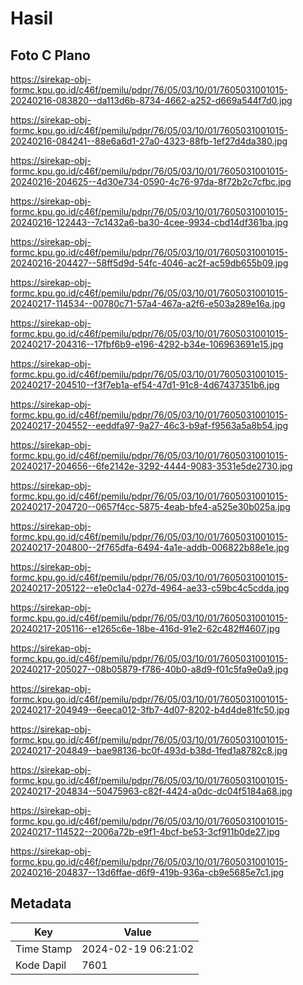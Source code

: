 # Hasil

## Foto C Plano

https://sirekap-obj-formc.kpu.go.id/c46f/pemilu/pdpr/76/05/03/10/01/7605031001015-20240216-083820--da113d6b-8734-4662-a252-d669a544f7d0.jpg

https://sirekap-obj-formc.kpu.go.id/c46f/pemilu/pdpr/76/05/03/10/01/7605031001015-20240216-084241--88e6a6d1-27a0-4323-88fb-1ef27d4da380.jpg

https://sirekap-obj-formc.kpu.go.id/c46f/pemilu/pdpr/76/05/03/10/01/7605031001015-20240216-204625--4d30e734-0590-4c76-97da-8f72b2c7cfbc.jpg

https://sirekap-obj-formc.kpu.go.id/c46f/pemilu/pdpr/76/05/03/10/01/7605031001015-20240216-122443--7c1432a6-ba30-4cee-9934-cbd14df361ba.jpg

https://sirekap-obj-formc.kpu.go.id/c46f/pemilu/pdpr/76/05/03/10/01/7605031001015-20240216-204427--58ff5d9d-54fc-4046-ac2f-ac59db655b09.jpg

https://sirekap-obj-formc.kpu.go.id/c46f/pemilu/pdpr/76/05/03/10/01/7605031001015-20240217-114534--00780c71-57a4-467a-a2f6-e503a289e16a.jpg

https://sirekap-obj-formc.kpu.go.id/c46f/pemilu/pdpr/76/05/03/10/01/7605031001015-20240217-204316--17fbf6b9-e196-4292-b34e-106963691e15.jpg

https://sirekap-obj-formc.kpu.go.id/c46f/pemilu/pdpr/76/05/03/10/01/7605031001015-20240217-204510--f3f7eb1a-ef54-47d1-91c8-4d67437351b6.jpg

https://sirekap-obj-formc.kpu.go.id/c46f/pemilu/pdpr/76/05/03/10/01/7605031001015-20240217-204552--eeddfa97-9a27-46c3-b9af-f9563a5a8b54.jpg

https://sirekap-obj-formc.kpu.go.id/c46f/pemilu/pdpr/76/05/03/10/01/7605031001015-20240217-204656--6fe2142e-3292-4444-9083-3531e5de2730.jpg

https://sirekap-obj-formc.kpu.go.id/c46f/pemilu/pdpr/76/05/03/10/01/7605031001015-20240217-204720--0657f4cc-5875-4eab-bfe4-a525e30b025a.jpg

https://sirekap-obj-formc.kpu.go.id/c46f/pemilu/pdpr/76/05/03/10/01/7605031001015-20240217-204800--2f765dfa-6494-4a1e-addb-006822b88e1e.jpg

https://sirekap-obj-formc.kpu.go.id/c46f/pemilu/pdpr/76/05/03/10/01/7605031001015-20240217-205122--e1e0c1a4-027d-4964-ae33-c59bc4c5cdda.jpg

https://sirekap-obj-formc.kpu.go.id/c46f/pemilu/pdpr/76/05/03/10/01/7605031001015-20240217-205116--e1265c6e-18be-416d-91e2-62c482ff4607.jpg

https://sirekap-obj-formc.kpu.go.id/c46f/pemilu/pdpr/76/05/03/10/01/7605031001015-20240217-205027--08b05879-f786-40b0-a8d9-f01c5fa9e0a9.jpg

https://sirekap-obj-formc.kpu.go.id/c46f/pemilu/pdpr/76/05/03/10/01/7605031001015-20240217-204949--6eeca012-3fb7-4d07-8202-b4d4de81fc50.jpg

https://sirekap-obj-formc.kpu.go.id/c46f/pemilu/pdpr/76/05/03/10/01/7605031001015-20240217-204849--bae98136-bc0f-493d-b38d-1fed1a8782c8.jpg

https://sirekap-obj-formc.kpu.go.id/c46f/pemilu/pdpr/76/05/03/10/01/7605031001015-20240217-204834--50475963-c82f-4424-a0dc-dc04f5184a68.jpg

https://sirekap-obj-formc.kpu.go.id/c46f/pemilu/pdpr/76/05/03/10/01/7605031001015-20240217-114522--2006a72b-e9f1-4bcf-be53-3cf911b0de27.jpg

https://sirekap-obj-formc.kpu.go.id/c46f/pemilu/pdpr/76/05/03/10/01/7605031001015-20240216-204837--13d6ffae-d6f9-419b-936a-cb9e5685e7c1.jpg


## Metadata

| Key        | Value               |
| ---------- | ------------------- |
| Time Stamp | 2024-02-19 06:21:02 |
| Kode Dapil | 7601                |



